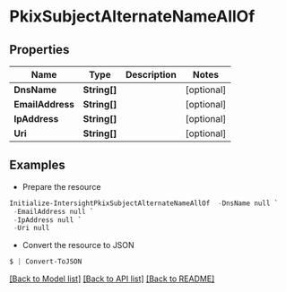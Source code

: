 # PkixSubjectAlternateNameAllOf
## Properties

Name | Type | Description | Notes
------------ | ------------- | ------------- | -------------
**DnsName** | **String[]** |  | [optional] 
**EmailAddress** | **String[]** |  | [optional] 
**IpAddress** | **String[]** |  | [optional] 
**Uri** | **String[]** |  | [optional] 

## Examples

- Prepare the resource
```powershell
Initialize-IntersightPkixSubjectAlternateNameAllOf  -DnsName null `
 -EmailAddress null `
 -IpAddress null `
 -Uri null
```

- Convert the resource to JSON
```powershell
$ | Convert-ToJSON
```

[[Back to Model list]](../README.md#documentation-for-models) [[Back to API list]](../README.md#documentation-for-api-endpoints) [[Back to README]](../README.md)

